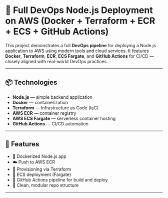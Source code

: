 # 🚀 Full DevOps Node.js Deployment on AWS (Docker + Terraform + ECR + ECS + GitHub Actions)

This project demonstrates a full **DevOps pipeline** for deploying a Node.js application to AWS using modern tools and cloud services. It features **Docker**, **Terraform**, **ECR**, **ECS Fargate**, and **GitHub Actions** for CI/CD — closely aligned with real-world DevOps practices.

---

## 📦 Technologies

- **Node.js** — simple backend application
- **Docker** — containerization
- **Terraform** — Infrastructure as Code (IaC)
- **AWS ECR** — container registry
- **AWS ECS Fargate** — serverless container hosting
- **GitHub Actions** — CI/CD automation

---

## 🎯 Features

- 🐳 Dockerized Node.js app
- ☁️ Push to AWS ECR
- 🔧 Provisioning via Terraform
- 🚀 ECS deployment (Fargate)
- 🔁 GitHub Actions pipeline for build and deploy
- 📄 Clean, modular repo structure

---
